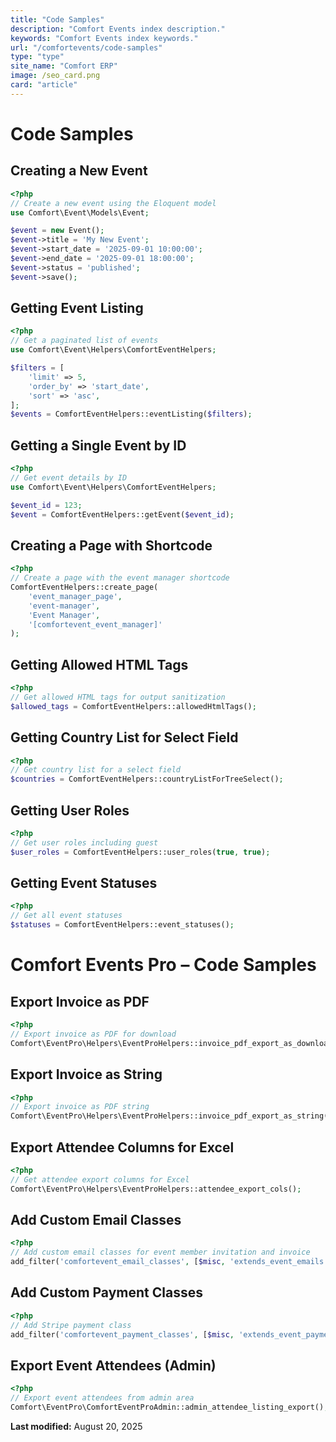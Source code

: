 ```yaml
---
title: "Code Samples"
description: "Comfort Events index description."
keywords: "Comfort Events index keywords."
url: "/comfortevents/code-samples"
type: "type"
site_name: "Comfort ERP"
image: /seo_card.png
card: "article"
---
```

# Code Samples

## Creating a New Event
```php
<?php
// Create a new event using the Eloquent model
use Comfort\Event\Models\Event;

$event = new Event();
$event->title = 'My New Event';
$event->start_date = '2025-09-01 10:00:00';
$event->end_date = '2025-09-01 18:00:00';
$event->status = 'published';
$event->save();
```
## Getting Event Listing
```php
<?php
// Get a paginated list of events
use Comfort\Event\Helpers\ComfortEventHelpers;

$filters = [
    'limit' => 5,
    'order_by' => 'start_date',
    'sort' => 'asc',
];
$events = ComfortEventHelpers::eventListing($filters);
```
## Getting a Single Event by ID
```php
<?php
// Get event details by ID
use Comfort\Event\Helpers\ComfortEventHelpers;

$event_id = 123;
$event = ComfortEventHelpers::getEvent($event_id);
```
## Creating a Page with Shortcode
```php
<?php
// Create a page with the event manager shortcode
ComfortEventHelpers::create_page(
    'event_manager_page',
    'event-manager',
    'Event Manager',
    '[comfortevent_event_manager]'
);
```
## Getting Allowed HTML Tags
```php
<?php
// Get allowed HTML tags for output sanitization
$allowed_tags = ComfortEventHelpers::allowedHtmlTags();
```
## Getting Country List for Select Field
```php
<?php
// Get country list for a select field
$countries = ComfortEventHelpers::countryListForTreeSelect();
```
## Getting User Roles
```php
<?php
// Get user roles including guest
$user_roles = ComfortEventHelpers::user_roles(true, true);
```
## Getting Event Statuses
```php
<?php
// Get all event statuses
$statuses = ComfortEventHelpers::event_statuses();
```

# Comfort Events Pro – Code Samples

## Export Invoice as PDF
```php
<?php
// Export invoice as PDF for download
Comfort\EventPro\Helpers\EventProHelpers::invoice_pdf_export_as_download($exportData);
```
## Export Invoice as String
```php
<?php
// Export invoice as PDF string
Comfort\EventPro\Helpers\EventProHelpers::invoice_pdf_export_as_string($exportData);
```
## Export Attendee Columns for Excel
```php
<?php
// Get attendee export columns for Excel
Comfort\EventPro\Helpers\EventProHelpers::attendee_export_cols();
```
## Add Custom Email Classes
```php
<?php
// Add custom email classes for event member invitation and invoice
add_filter('comfortevent_email_classes', [$misc, 'extends_event_emails']);
```
## Add Custom Payment Classes
```php
<?php
// Add Stripe payment class
add_filter('comfortevent_payment_classes', [$misc, 'extends_event_payments']);
```
## Export Event Attendees (Admin)
```php
<?php
// Export event attendees from admin area
Comfort\EventPro\ComfortEventProAdmin::admin_attendee_listing_export();
```

**Last modified:** August 20, 2025
